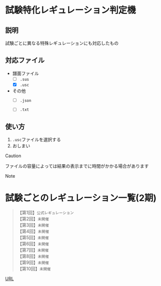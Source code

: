 # 試験特化レギュレーション判定機

## 説明
試験ごとに異なる特殊レギュレーションにも対応したもの

## 対応ファイル
- 譜面ファイル
  - [ ] `.sus` 
  - [x] `.usc`

- その他
  - [ ] `.json`
  - [ ] `.txt`


## 使い方
1. `.usc`ファイルを選択する
2. おしまい


> [!CAUTION]
> ファイルの容量によっては結果の表示までに時間がかかる場合があります

> [!NOTE]
# 試験ごとのレギュレーション一覧(2期)<br>
> 【第1回】`公式レギュレーション`<br>
> 【第2回】`未開催`<br>
> 【第3回】`未開催`<br>
> 【第4回】`未開催`<br>
> 【第5回】`未開催`<br>
> 【第6回】`未開催`<br>
> 【第7回】`未開催`<br>
> 【第8回】`未開催`<br>
> 【第9回】`未開催`<br>
> 【第10回】`未開催`<br>

[URL](https://ens-17.github.io/analyze/)
